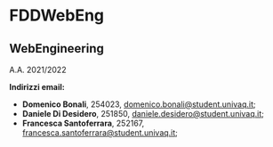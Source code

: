 # FDDWebEng
## WebEngineering
A.A. 2021/2022

<b> Indirizzi email:</b>
- <b>Domenico Bonali</b>, 254023, domenico.bonali@student.univaq.it;
- <b>Daniele Di Desidero</b>, 251850, daniele.desidero@student.univaq.it;
- <b>Francesca Santoferrara</b>, 252167, francesca.santoferrara@student.univaq.it;
